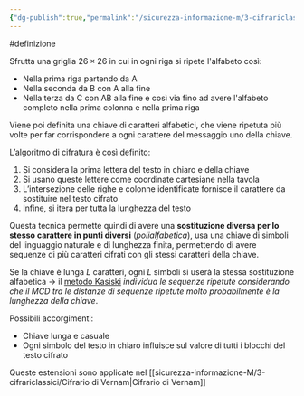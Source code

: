 ```yaml
---
{"dg-publish":true,"permalink":"/sicurezza-informazione-m/3-cifrariclassici/cifrario-di-vigenere/"}
---
```


#definizione 

Sfrutta una griglia $26\times 26$ in cui in ogni riga si ripete l'alfabeto così:
- Nella prima riga partendo da A
- Nella seconda da B con A alla fine
- Nella terza da C con AB alla fine e così via fino ad avere l'alfabeto completo nella prima colonna e nella prima riga

Viene poi definita una chiave di caratteri alfabetici, che viene ripetuta più volte per far corrispondere a ogni carattere del messaggio uno della chiave. 

L’algoritmo di cifratura è così definito: 
1. Si considera la prima lettera del testo in chiaro e della chiave
2. Si usano queste lettere come coordinate cartesiane nella tavola
3. L’intersezione delle righe e colonne identificate fornisce il carattere da sostituire nel testo cifrato
4. Infine, si itera per tutta la lunghezza del testo

Questa tecnica permette quindi di avere una **sostituzione diversa per lo stesso carattere in punti diversi** (*polialfabetica*), usa una chiave di simboli del linguaggio naturale e di lunghezza finita, permettendo di avere sequenze di più caratteri cifrati con gli stessi caratteri della chiave.

Se la chiave è lunga $L$ caratteri, ogni $L$ simboli si userà la stessa sostituzione alfabetica -> il [metodo Kasiski](https://it.wikipedia.org/wiki/Metodo_Kasiski) *individua le sequenze ripetute considerando che il MCD tra le distanze di sequenze ripetute molto probabilmente è la lunghezza della chiave*. 

Possibili accorgimenti:
- Chiave lunga e casuale 
- Ogni simbolo del testo in chiaro influisce sul valore di tutti i blocchi del testo cifrato

Queste estensioni sono applicate nel [[sicurezza-informazione-M/3-cifrariclassici/Cifrario di Vernam\|Cifrario di Vernam]]
